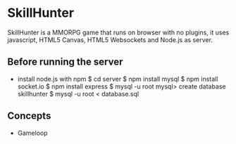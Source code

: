 # SkillHunter

SkillHunter is a MMORPG game that runs on browser with no plugins, it uses javascript, HTML5 Canvas, HTML5 Websockets and Node.js as server.

## Before running the server

* install node.js with npm
    $ cd server
    $ npm install mysql
    $ npm install socket.io
    $ npm install express
    $ mysql -u root 
    mysql> create database skillhunter
    $ mysql -u root < database.sql

## Concepts

*   Gameloop